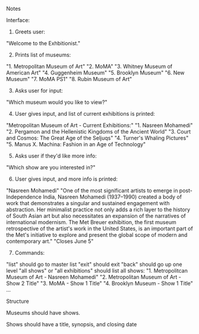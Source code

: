 Notes

Interface:

1. Greets user:

"Welcome to the Exhbitionist."

2. Prints list of museums:

"1. Metropolitan Museum of Art"
"2. MoMA"
"3. Whitney Museum of American Art"
"4. Guggenheim Museum"
"5. Brooklyn Museum"
"6. New Museum"
"7. MoMA PS1"
"8. Rubin Museum of Art"

3. Asks user for input:

"Which museum would you like to view?"

4. User gives input, and list of current exhibitions is printed:

"Metropolitan Museum of Art - Current Exhibitions:"
"1. Nasreen Mohamedi"
"2. Pergamon and the Hellenistic Kingdoms of the Ancient World"
"3. Court and Cosmos: The Great Age of the Seljuqs"
"4. Turner's Whaling Pictures"
"5. Manus X. Machina: Fashion in an Age of Technology"

5. Asks user if they'd like more info:

"Which show are you interested in?"

6. User gives input, and more info is printed:

"Nasreen Mohamedi"
"One of the most significant artists to emerge in post-Independence India, Nasreen Mohamedi (1937–1990) created a body of work that demonstrates a singular and sustained engagement with abstraction. Her minimalist practice not only adds a rich layer to the history of South Asian art but also necessitates an expansion of the narratives of international modernism. The Met Breuer exhibition, the first museum retrospective of the artist's work in the United States, is an important part of the Met's initiative to explore and present the global scope of modern and contemporary art."
"Closes June 5"

7. Commands:

"list" should go to master list
"exit" should exit
"back" should go up one level
"all shows" or "all exhibitions" should list all shows:
    "1. Metropolitcan Museum of Art - Nasreen Mohamedi"
    "2. Metropolitan Museum of Art - Show 2 Title"
    "3. MoMA - Show 1 Title"
    "4. Brooklyn Museum - Show 1 Title"
    ...



Structure

Museums should have shows.

Shows should have a title, synopsis, and closing date
